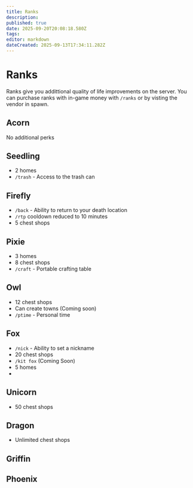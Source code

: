 ```yaml
---
title: Ranks
description: 
published: true
date: 2025-09-20T20:08:18.580Z
tags: 
editor: markdown
dateCreated: 2025-09-13T17:34:11.282Z
---
```


# Ranks
Ranks give you addittional quality of life improvements on the server. You can purchase ranks with in-game money with `/ranks` or by visting the vendor in spawn.




## Acorn
No additional perks

## Seedling
- 2 homes
- `/trash` - Access to the trash can
## Firefly
- `/back` - Ability to return to your death location
- `/rtp` cooldown reduced to 10 minutes
- 5 chest shops
## Pixie
- 3 homes
- 8 chest shops
- `/craft` - Portable crafting table
## Owl
- 12 chest shops
- Can create towns (Coming soon)
- `/ptime` - Personal time
## Fox
- `/nick` - Ability to set a nickname
- 20 chest shops
- `/kit fox` (Coming Soon)
- 5 homes
- 
## Unicorn
- 50 chest shops
## Dragon
- Unlimited chest shops
## Griffin
## Phoenix